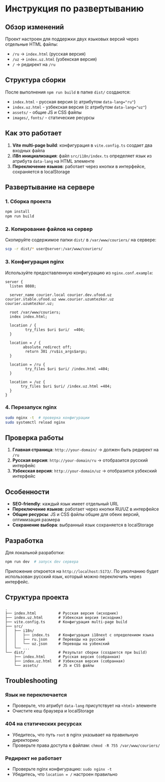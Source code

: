 # Инструкция по развертыванию

## Обзор изменений

Проект настроен для поддержки двух языковых версий через отдельные HTML файлы:
- `/ru` → `index.html` (русская версия)
- `/uz` → `index.uz.html` (узбекская версия)
- `/` → редирект на `/ru`

## Структура сборки

После выполнения `npm run build` в папке `dist/` создаются:
- `index.html` - русская версия (с атрибутом `data-lang="ru"`)
- `index.uz.html` - узбекская версия (с атрибутом `data-lang="uz"`)
- `assets/` - общие JS и CSS файлы
- `images/`, `fonts/` - статические ресурсы

## Как это работает

1. **Vite multi-page build**: конфигурация в `vite.config.ts` создает два входных файла
2. **i18n инициализация**: файл `src/i18n/index.ts` определяет язык из атрибута `data-lang` на HTML элементе
3. **Переключение языков**: работает через кнопки в интерфейсе, сохраняется в localStorage

## Развертывание на сервере

### 1. Сборка проекта

```bash
npm install
npm run build
```

### 2. Копирование файлов на сервер

Скопируйте содержимое папки `dist/` в `/var/www/couriers/` на сервере:

```bash
scp -r dist/* user@server:/var/www/couriers/
```

### 3. Конфигурация nginx

Используйте предоставленную конфигурацию из `nginx.conf.example`:

```nginx
server {
  listen 8080;

  server_name courier.local courier.dev.ufood.uz courier.stable.ufood.uz www.courier.uzumtezkor.uz courier.uzumtezkor.uz;

  root /var/www/couriers;
  index index.html;

  location / {
         try_files $uri $uri/  =404;
  }

  location = / {
        absolute_redirect off;
         return 301 /ru$is_args$args;
  }

  location = /ru {
         try_files $uri $uri/ /index.html =404;
  }

  location = /uz {
       try_files $uri $uri/ /index.uz.html =404;
  }
}
```

### 4. Перезапуск nginx

```bash
sudo nginx -t  # проверка конфигурации
sudo systemctl reload nginx
```

## Проверка работы

1. **Главная страница**: `http://your-domain/` → должен быть редирект на `/ru`
2. **Русская версия**: `http://your-domain/ru` → отобразится русский интерфейс
3. **Узбекская версия**: `http://your-domain/uz` → отобразится узбекский интерфейс

## Особенности

- **SEO-friendly**: каждый язык имеет отдельный URL
- **Переключение языков**: работает через кнопки RU/UZ в интерфейсе
- **Общие ресурсы**: JS и CSS файлы общие для обеих версий, оптимизация размера
- **Сохранение выбора**: выбранный язык сохраняется в localStorage

## Разработка

Для локальной разработки:

```bash
npm run dev  # запуск dev сервера
```

Приложение откроется на `http://localhost:5173/`. По умолчанию будет использован русский язык, который можно переключить через интерфейс.

## Структура проекта

```
.
├── index.html          # Русская версия (исходник)
├── index.uz.html       # Узбекская версия (исходник)
├── vite.config.ts      # Конфигурация multi-page build
├── src/
│   ├── i18n/
│   │   ├── index.ts    # Конфигурация i18next с определением языка
│   │   ├── ru.json     # Переводы на русский
│   │   └── uz.json     # Переводы на узбекский
│   └── ...
└── dist/               # Результат сборки (создается при build)
    ├── index.html      # Русская версия (собранная)
    ├── index.uz.html   # Узбекская версия (собранная)
    └── assets/         # JS и CSS файлы
```

## Troubleshooting

### Язык не переключается
- Проверьте, что атрибут `data-lang` присутствует на `<html>` элементе
- Очистите кеш браузера и localStorage

### 404 на статических ресурсах
- Убедитесь, что путь `root` в nginx указывает на правильную директорию
- Проверьте права доступа к файлам: `chmod -R 755 /var/www/couriers/`

### Редирект не работает
- Проверьте nginx конфигурацию: `sudo nginx -t`
- Убедитесь, что `location = /` настроен правильно

